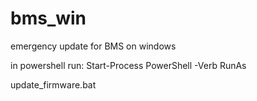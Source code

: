 # bms_win
emergency update for BMS on windows 

in powershell run:
Start-Process PowerShell -Verb RunAs  

update_firmware.bat
